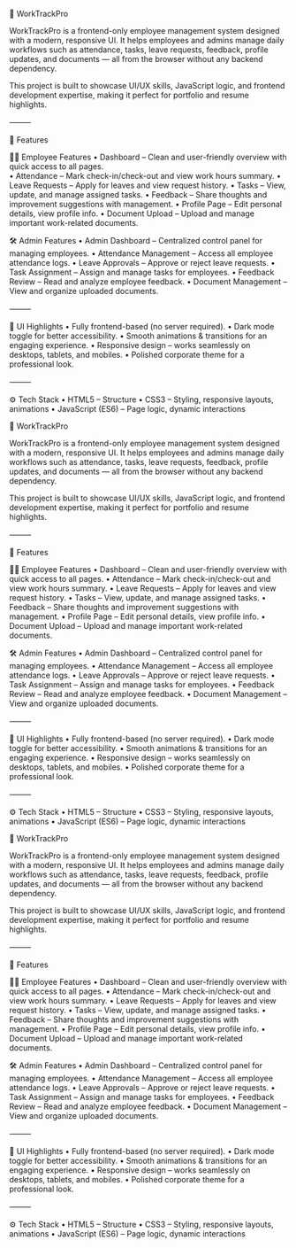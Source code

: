 🌟 WorkTrackPro

WorkTrackPro is a frontend-only employee management system designed with a modern, responsive UI. It helps employees and admins manage daily workflows such as attendance, tasks, leave requests, feedback, profile updates, and documents — all from the browser without any backend dependency.

This project is built to showcase UI/UX skills, JavaScript logic, and frontend development expertise, making it perfect for portfolio and resume highlights.

⸻

🚀 Features

👨‍💼 Employee Features
	•	Dashboard – Clean and user-friendly overview with quick access to all pages.<br>
	•	Attendance – Mark check-in/check-out and view work hours summary.
	•	Leave Requests – Apply for leaves and view request history.
	•	Tasks – View, update, and manage assigned tasks.
	•	Feedback – Share thoughts and improvement suggestions with management.
	•	Profile Page – Edit personal details, view profile info.
	•	Document Upload – Upload and manage important work-related documents.

🛠️ Admin Features
	•	Admin Dashboard – Centralized control panel for managing employees.
	•	Attendance Management – Access all employee attendance logs.
	•	Leave Approvals – Approve or reject leave requests.
	•	Task Assignment – Assign and manage tasks for employees.
	•	Feedback Review – Read and analyze employee feedback.
	•	Document Management – View and organize uploaded documents.

⸻

🎨 UI Highlights
	•	Fully frontend-based (no server required).
	•	Dark mode toggle for better accessibility.
	•	Smooth animations & transitions for an engaging experience.
	•	Responsive design – works seamlessly on desktops, tablets, and mobiles.
	•	Polished corporate theme for a professional look.

⸻

⚙️ Tech Stack
	•	HTML5 – Structure
	•	CSS3 – Styling, responsive layouts, animations
	•	JavaScript (ES6) – Page logic, dynamic interactions

🌟 WorkTrackPro

WorkTrackPro is a frontend-only employee management system designed with a modern, responsive UI. It helps employees and admins manage daily workflows such as attendance, tasks, leave requests, feedback, profile updates, and documents — all from the browser without any backend dependency.

This project is built to showcase UI/UX skills, JavaScript logic, and frontend development expertise, making it perfect for portfolio and resume highlights.

⸻

🚀 Features

👨‍💼 Employee Features
	•	Dashboard – Clean and user-friendly overview with quick access to all pages.
	•	Attendance – Mark check-in/check-out and view work hours summary.
	•	Leave Requests – Apply for leaves and view request history.
	•	Tasks – View, update, and manage assigned tasks.
	•	Feedback – Share thoughts and improvement suggestions with management.
	•	Profile Page – Edit personal details, view profile info.
	•	Document Upload – Upload and manage important work-related documents.

🛠️ Admin Features
	•	Admin Dashboard – Centralized control panel for managing employees.
	•	Attendance Management – Access all employee attendance logs.
	•	Leave Approvals – Approve or reject leave requests.
	•	Task Assignment – Assign and manage tasks for employees.
	•	Feedback Review – Read and analyze employee feedback.
	•	Document Management – View and organize uploaded documents.

⸻

🎨 UI Highlights
	•	Fully frontend-based (no server required).
	•	Dark mode toggle for better accessibility.
	•	Smooth animations & transitions for an engaging experience.
	•	Responsive design – works seamlessly on desktops, tablets, and mobiles.
	•	Polished corporate theme for a professional look.

⸻

⚙️ Tech Stack
	•	HTML5 – Structure
	•	CSS3 – Styling, responsive layouts, animations
	•	JavaScript (ES6) – Page logic, dynamic interactions

🌟 WorkTrackPro

WorkTrackPro is a frontend-only employee management system designed with a modern, responsive UI. It helps employees and admins manage daily workflows such as attendance, tasks, leave requests, feedback, profile updates, and documents — all from the browser without any backend dependency.

This project is built to showcase UI/UX skills, JavaScript logic, and frontend development expertise, making it perfect for portfolio and resume highlights.

⸻

🚀 Features

👨‍💼 Employee Features
	•	Dashboard – Clean and user-friendly overview with quick access to all pages.
	•	Attendance – Mark check-in/check-out and view work hours summary.
	•	Leave Requests – Apply for leaves and view request history.
	•	Tasks – View, update, and manage assigned tasks.
	•	Feedback – Share thoughts and improvement suggestions with management.
	•	Profile Page – Edit personal details, view profile info.
	•	Document Upload – Upload and manage important work-related documents.

🛠️ Admin Features
	•	Admin Dashboard – Centralized control panel for managing employees.
	•	Attendance Management – Access all employee attendance logs.
	•	Leave Approvals – Approve or reject leave requests.
	•	Task Assignment – Assign and manage tasks for employees.
	•	Feedback Review – Read and analyze employee feedback.
	•	Document Management – View and organize uploaded documents.

⸻

🎨 UI Highlights
	•	Fully frontend-based (no server required).
	•	Dark mode toggle for better accessibility.
	•	Smooth animations & transitions for an engaging experience.
	•	Responsive design – works seamlessly on desktops, tablets, and mobiles.
	•	Polished corporate theme for a professional look.

⸻

⚙️ Tech Stack
	•	HTML5 – Structure
	•	CSS3 – Styling, responsive layouts, animations
	•	JavaScript (ES6) – Page logic, dynamic interactions
